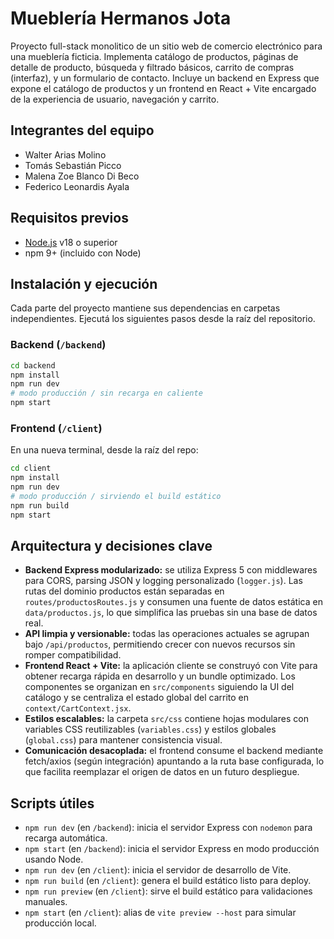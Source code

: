 # Mueblería Hermanos Jota

Proyecto full-stack monolitico de un sitio web de comercio electrónico para una mueblería ficticia. Implementa catálogo de productos, páginas de detalle de producto, búsqueda y filtrado básicos, carrito de compras (interfaz), y un formulario de contacto. Incluye un backend en Express que expone el catálogo de productos y un frontend en React + Vite encargado de la experiencia de usuario, navegación y carrito.

## Integrantes del equipo

- Walter Arias Molino
- Tomás Sebastián Picco
- Malena Zoe Blanco Di Beco
- Federico Leonardis Ayala

## Requisitos previos

- [Node.js](https://nodejs.org/) v18 o superior
- npm 9+ (incluido con Node)

## Instalación y ejecución

Cada parte del proyecto mantiene sus dependencias en carpetas independientes. Ejecutá los siguientes pasos desde la raíz del repositorio.

### Backend (`/backend`)

```bash
cd backend
npm install
npm run dev
# modo producción / sin recarga en caliente
npm start
```

### Frontend (`/client`)

En una nueva terminal, desde la raíz del repo:

```bash
cd client
npm install
npm run dev
# modo producción / sirviendo el build estático
npm run build
npm start
```

## Arquitectura y decisiones clave

- **Backend Express modularizado:** se utiliza Express 5 con middlewares para CORS, parsing JSON y logging personalizado (`logger.js`). Las rutas del dominio productos están separadas en `routes/productosRoutes.js` y consumen una fuente de datos estática en `data/productos.js`, lo que simplifica las pruebas sin una base de datos real.
- **API limpia y versionable:** todas las operaciones actuales se agrupan bajo `/api/productos`, permitiendo crecer con nuevos recursos sin romper compatibilidad.
- **Frontend React + Vite:** la aplicación cliente se construyó con Vite para obtener recarga rápida en desarrollo y un bundle optimizado. Los componentes se organizan en `src/components` siguiendo la UI del catálogo y se centraliza el estado global del carrito en `context/CartContext.jsx`.
- **Estilos escalables:** la carpeta `src/css` contiene hojas modulares con variables CSS reutilizables (`variables.css`) y estilos globales (`global.css`) para mantener consistencia visual.
- **Comunicación desacoplada:** el frontend consume el backend mediante fetch/axios (según integración) apuntando a la ruta base configurada, lo que facilita reemplazar el origen de datos en un futuro despliegue.

## Scripts útiles

- `npm run dev` (en `/backend`): inicia el servidor Express con `nodemon` para recarga automática.
- `npm start` (en `/backend`): inicia el servidor Express en modo producción usando Node.
- `npm run dev` (en `/client`): inicia el servidor de desarrollo de Vite.
- `npm run build` (en `/client`): genera el build estático listo para deploy.
- `npm run preview` (en `/client`): sirve el build estático para validaciones manuales.
- `npm start` (en `/client`): alias de `vite preview --host` para simular producción local.